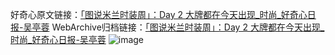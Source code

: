 好奇心原文链接：[「图说米兰时装周」：Day 2 大牌都在今天出现_时尚_好奇心日报-吴亭蓉](https://www.qdaily.com/articles/2475.html)
WebArchive归档链接：[「图说米兰时装周」：Day 2 大牌都在今天出现_时尚_好奇心日报-吴亭蓉](http://web.archive.org/web/20190623151123/https://www.qdaily.com/articles/2475.html)
![image](http://ww3.sinaimg.cn/large/007d5XDply1g3v68ch0ssj30brcm3b29)